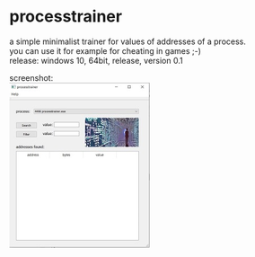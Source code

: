 # processtrainer

a simple minimalist trainer for values of addresses of a process.    
you can use it for example for cheating in games ;-)    
release: windows 10, 64bit, release, version 0.1    

screenshot:    
![Pic1](firstpic.jpg)
     
